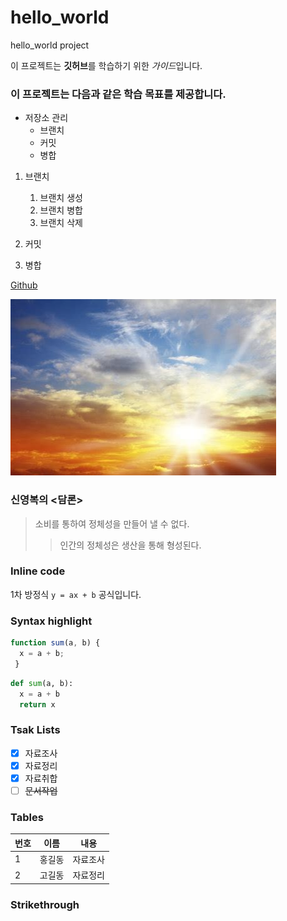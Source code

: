 # hello_world
hello_world project

이 프로젝트는 **깃허브**를 학습하기 위한 *가이드*입니다.

### 이 프로젝트는 다음과 같은 학습 목표를 제공합니다.
* 저장소 관리
  * 브랜치
  * 커밋
  * 병합

1. 브랜치
   1. 브랜치 생성
   1. 브랜치 병합
   1. 브랜치 삭제

1. 커밋
2. 병합

[Github](https://github.com)

![Github](hPfGnN4eBzFWxJGw7Ic7zQEyDL.jpg)

### 신영복의 <담론>
> 소비를 통하여 정체성을 만들어 낼 수 없다.
> > 인간의 정체성은 생산을 통해 형성된다.

### Inline code
1차 방정식 `y = ax + b` 공식입니다.

### Syntax highlight
```javascript
function sum(a, b) {
  x = a + b;
 }
 ```
 
 ```python
 def sum(a, b):
   x = a + b
   return x
 ```
 
 ### Tsak Lists
 - [X] 자료조사
 - [X] 자료정리
 - [X] 자료취합
 - [ ] ~~문서작업~~

### Tables
번호 | 이름 | 내용
-----|------|--------
1    | 홍길동 | 자료조사
2    | 고길동 | 자료정리

### Strikethrough
